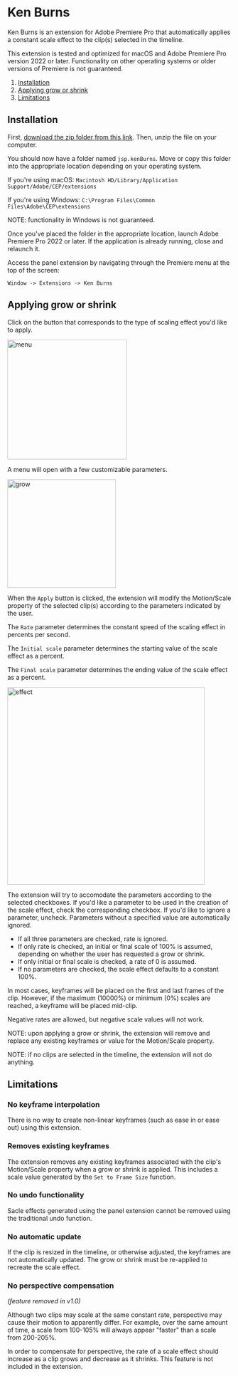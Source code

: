 # Ken Burns

Ken Burns is an extension for Adobe Premiere Pro that automatically applies a constant scale effect to the clip(s) selected in the timeline.

This extension is tested and optimized for macOS and Adobe Premiere Pro version 2022 or later. Functionality on other operating systems or older versions of Premiere is not guaranteed.

1. [Installation](#installation)
2. [Applying grow or shrink](#applying)
3. [Limitations](#limitations)

## Installation <a name="installation"></a>

First, [download the zip folder from this link](https://github.com/JSP-Premiere-Pro-Panel-Extensions/jsp.kenBurns/files/10440972/jsp.kenBurns.zip). Then, unzip the file on your computer. 

You should now have a folder named `jsp.kenBurns`. 
Move or copy this folder into the appropriate location depending on your operating system.

If you're using macOS: `Macintosh HD/Library/Application Support/Adobe/CEP/extensions`

If you're using Windows: `C:\Program Files\Common Files\Adobe\CEP\extensions`

NOTE: functionality in Windows is not guaranteed.
    
Once you've placed the folder in the appropriate location, launch Adobe Premiere Pro 2022 or later. 
If the application is already running, close and relaunch it.

Access the panel extension by navigating through the Premiere menu at the top of the screen:
   
    Window -> Extensions -> Ken Burns
    
## Applying grow or shrink <a name="applying"></a>

Click on the button that corresponds to the type of scaling effect you'd like to apply.

<img width="269" alt="menu" src="https://user-images.githubusercontent.com/73052478/213041016-ad547496-4a26-432e-a07c-151e5dae58c3.png">

A menu will open with a few customizable parameters.

<img width="244" alt="grow" src="https://user-images.githubusercontent.com/73052478/213041118-1243b924-d541-4cce-a733-5927a9723c5d.png">

When the `Apply` button is clicked, the extension will modify the Motion/Scale property of the selected clip(s) according to the parameters indicated by the user.

The `Rate` parameter determines the constant speed of the scaling effect in percents per second.

The `Initial scale` parameter determines the starting value of the scale effect as a percent.

The `Final scale` parameter determines the ending value of the scale effect as a percent.

<img width="444" alt="effect" src="https://user-images.githubusercontent.com/73052478/213045151-91ddfdfd-399e-4be2-9a60-78a36dd0badc.png">

The extension will try to accomodate the parameters according to the selected checkboxes. 
If you'd like a parameter to be used in the creation of the scale effect, check the corresponding checkbox. 
If you'd like to ignore a parameter, uncheck.
Parameters without a specified value are automatically ignored.

- If all three parameters are checked, rate is ignored. 
- If only rate is checked, an initial or final scale of 100% is assumed, depending on whether the user has requested a grow or shrink. 
- If only initial or final scale is checked, a rate of 0 is assumed. 
- If no parameters are checked, the scale effect defaults to a constant 100%.

In most cases, keyframes will be placed on the first and last frames of the clip. 
However, if the maximum (10000%) or minimum (0%) scales are reached, a keyframe will be placed mid-clip.

Negative rates are allowed, but negative scale values will not work.

NOTE: upon applying a grow or shrink, the extension will remove and replace any existing keyframes or value for the Motion/Scale property.

NOTE: if no clips are selected in the timeline, the extension will not do anything.

## Limitations <a name="limitations"></a>

### No keyframe interpolation

There is no way to create non-linear keyframes (such as ease in or ease out) using this extension.

### Removes existing keyframes

The extension removes any existing keyframes associated with the clip's Motion/Scale property when a grow or shrink is applied. 
This includes a scale value generated by the `Set to Frame Size` function.

### No undo functionality

Sacle effects generated using the panel extension cannot be removed using the traditional undo function.

### No automatic update

If the clip is resized in the timeline, or otherwise adjusted, the keyframes are not automatically updated. 
The grow or shrink must be re-applied to recreate the scale effect.

### No perspective compensation 

*(feature removed in v1.0)*

Although two clips may scale at the same constant rate, perspective may cause their motion to apparently differ. 
For example, over the same amount of time, a scale from 100-105% will always appear "faster" than a scale from 200-205%.

In order to compensate for perspective, the rate of a scale effect should increase as a clip grows and decrease as it shrinks. 
This feature is not included in the extension.
